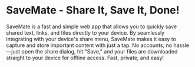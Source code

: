 # SaveMate - Share It, Save It, Done!

SaveMate is a fast and simple web app that allows you to quickly save shared text, links, and files directly to your device. By seamlessly integrating with your device's share menu, SaveMate makes it easy to capture and store important content with just a tap. No accounts, no hassle—just open the share dialog, hit "Save," and your files are downloaded straight to your device for offline access. Fast, private, and easy!